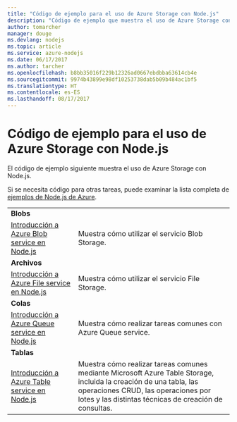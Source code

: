 ```yaml
---
title: "Código de ejemplo para el uso de Azure Storage con Node.js"
description: "Código de ejemplo que muestra el uso de Azure Storage con Node.js"
author: tomarcher
manager: douge
ms.devlang: nodejs
ms.topic: article
ms.service: azure-nodejs
ms.date: 06/17/2017
ms.author: tarcher
ms.openlocfilehash: b8bb35016f229b12326ad0667ebdbba63614cb4e
ms.sourcegitcommit: 9974b43899e98df10253738dab5b09b484ac1bf5
ms.translationtype: HT
ms.contentlocale: es-ES
ms.lasthandoff: 08/17/2017
---
```

# <a name="sample-code-for-using-azure-storage-with-nodejs"></a>Código de ejemplo para el uso de Azure Storage con Node.js

El código de ejemplo siguiente muestra el uso de Azure Storage con Node.js.

Si se necesita código para otras tareas, puede examinar la lista completa de [ejemplos de Node.js de Azure](https://azure.microsoft.com/resources/samples/?term=nodejs).


| | |
|---|---|
| **Blobs** ||
| [Introducción a Azure Blob service en Node.js](https://github.com/Azure-Samples/storage-blob-node-getting-started) | Muestra cómo utilizar el servicio Blob Storage. |
| **Archivos** ||
| [Introducción a Azure File service en Node.js](https://azure.microsoft.com/resources/samples/storage-file-node-getting-started/) | Muestra cómo utilizar el servicio File Storage. |
| **Colas** ||
| [Introducción a Azure Queue service en Node.js](https://azure.microsoft.com/resources/samples/storage-queue-node-getting-started/) | Muestra cómo realizar tareas comunes con Azure Queue service. |
| **Tablas** ||
| [Introducción a Azure Table service en Node.js](https://azure.microsoft.com/resources/samples/storage-table-node-getting-started/) | Muestra cómo realizar tareas comunes mediante Microsoft Azure Table Storage, incluida la creación de una tabla, las operaciones CRUD, las operaciones por lotes y las distintas técnicas de creación de consultas. |
